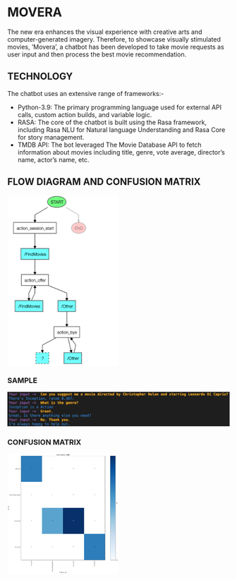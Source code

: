 # MOVERA

The new era enhances the visual experience with creative arts and computer-generated imagery. Therefore, to showcase visually stimulated movies, ’Movera’, a chatbot has been developed to take movie requests as user input and then process the best movie recommendation.

## TECHNOLOGY

The chatbot uses an extensive range of frameworks:-
- Python-3.9: The primary programming language used for external API calls, custom action builds, and variable logic.
- RASA: The core of the chatbot is built using the Rasa framework, including Rasa NLU for Natural language Understanding and Rasa Core for story management.
- TMDB API: The bot leveraged The Movie Database API to fetch information about movies including title, genre, vote average, director’s name, actor’s name, etc.

## FLOW DIAGRAM AND CONFUSION MATRIX

<div style="display: flex; flex-direction: row;">
  <img src="/assets/Flow.png" alt="Flow Image" style="width: 50%; height: auto;">
</div>

### SAMPLE

![Sample conversation](/assets/sample.png)

### CONFUSION MATRIX

<div style="display: flex; flex-direction: row;">
  <img src="/assets/story_confusion_matrix.png" alt="Confusion matrix" style="width: 50%; height: auto;">
</div>